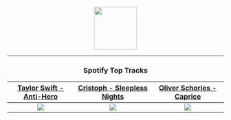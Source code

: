 <p align="center">
  <a href="https://www.tobiasmichael.de">
    <img src="https://tm-website-static.s3.eu-central-1.amazonaws.com/logo.png" width="100" height="100"/>
  </a>
</p>

---

<h3 align="center">Spotify Top Tracks</h3>

[Taylor Swift - Anti-Hero](https://open.spotify.com/track/0V3wPSX9ygBnCm8psDIegu)|[Cristoph - Sleepless Nights](https://open.spotify.com/track/7hVkwBCfwGJ442dBh1G5Dv)|[Oliver Schories - Caprice](https://open.spotify.com/track/6UJTyXQvDe3hv8NQXOKOCl)
:---:|:----:|:----:
<img src="https://i.scdn.co/image/ab67616d00001e02bb54dde68cd23e2a268ae0f5"/>|<img src="https://i.scdn.co/image/ab67616d00001e02967779a7bdc521ad6a2334da"/>|<img src="https://i.scdn.co/image/ab67616d00001e02e7efbd6c438c70b0cd1c6c47"/>